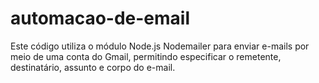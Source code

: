 # automacao-de-email
 Este código utiliza o módulo Node.js Nodemailer para enviar e-mails por meio de uma conta do Gmail, permitindo especificar o remetente, destinatário, assunto e corpo do e-mail.
